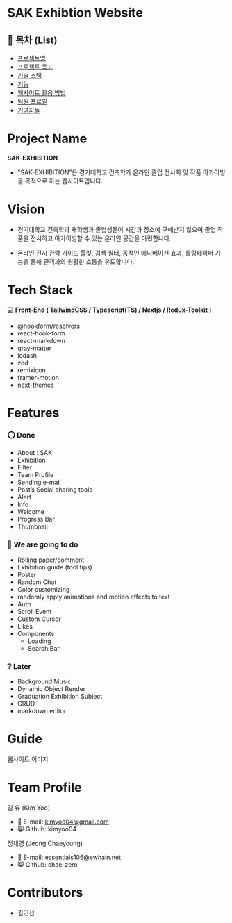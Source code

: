 # SAK Exhibtion Website

## :page_with_curl: 목차 (List)

- [프로젝트명](#project-name)
- [프로젝트 목표](#vision)
- [기술 스택](#tech-stack)
- [기능](#features)
- [웹사이트 활용 방법](#guide)
- [팀원 프로필](#team-profile)
- [기여자들](#contributors)

<a name="project-name"></a>

# Project Name

**SAK-EXHIBITION**

- "SAK-EXHIBITION”은 경기대학교 건축학과 온라인 졸업 전시회 및 작품 아카이빙을 목적으로 하는 웹사이트입니다.

<a name="vision"></a>

# Vision

- 경기대학교 건축학과 재학생과 졸업생들이 시간과 장소에 구애받지 않으며 졸업 작품을 전시하고 아카이빙할 수 있는 온라인 공간을 마련합니다.

- 온라인 전시 관람 가이드 툴킷, 검색 필터, 동적인 애니메이션 효과, 롤링페이퍼 기능을 통해 관객과의 원활한 소통을 유도합니다.

<a name="tech-stack"></a>

# Tech Stack

:computer: **Front-End ( TailwindCSS / Typescript(TS) / Nextjs / Redux-Toolkit )**

- @hookform/resolvers
- react-hook-form
- react-markdown
- gray-matter
- lodash
- zod
- remixicon
- framer-motion
- next-themes

<a name="features"></a>

# Features

### :o: **Done**

- About : SAK
- Exhibition
- Filter
- Team Profile
- Sending e-mail
- Post’s Social sharing tools
- Alert
- Info
- Welcome
- Progress Bar
- Thumbnail

### :speech_balloon: **We are going to do**

- Rolling paper/comment
- Exhibition guide (tool tips)
- Poster
- Random Chat
- Color customizing
- randomly apply animations and motion effects to text
- Auth
- Scroll Event
- Custom Cursor
- Likes
- Components
  - Loading
  - Search Bar

### :grey_question: **Later**

- Background Music
- Dynamic Object Render
- Graduation Exhibition Subject
- CRUD
- markdown editor

<a name="guide"></a>

# Guide

웹사이트 이미지

<a name="team-profile"></a>

# Team Profile

김 유 (Kim Yoo)

- :e-mail: E-mail: [kimyoo04@gmail.com](mailto:kimyoo04@gmail.com)
- :smile_cat: Github: kimyoo04

정채영 (Jeong Chaeyoung)

- :e-mail: E-mail: [essentials106@ewhain.net](mailto:essentials106@ewhain.net)
- :smile_cat: Github: chae-zero

<a name="contributors"></a>

# Contributors

- 김민선
